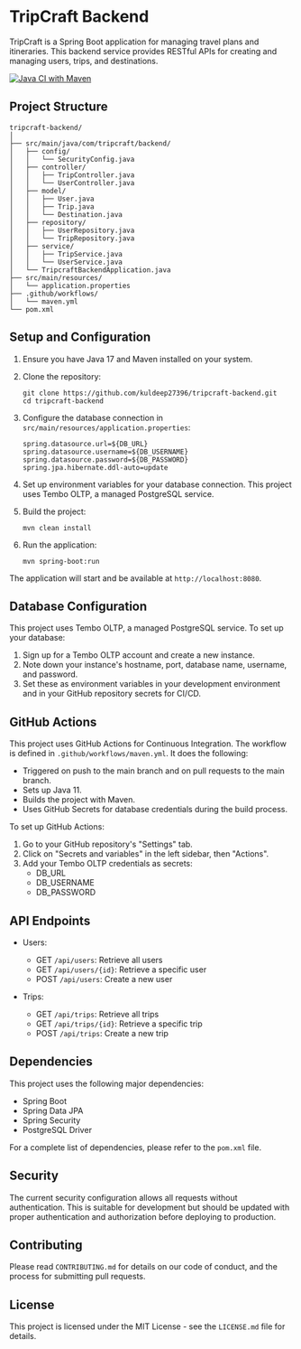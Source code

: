 # TripCraft Backend

TripCraft is a Spring Boot application for managing travel plans and itineraries. This backend service provides RESTful APIs for creating and managing users, trips, and destinations.

[![Java CI with Maven](https://github.com/kuldeep27396/tripcraft-backend/actions/workflows/maven.yml/badge.svg)](https://github.com/kuldeep27396/tripcraft-backend/actions/workflows/maven.yml)

## Project Structure

```
tripcraft-backend/
│
├── src/main/java/com/tripcraft/backend/
│   ├── config/
│   │   └── SecurityConfig.java
│   ├── controller/
│   │   ├── TripController.java
│   │   └── UserController.java
│   ├── model/
│   │   ├── User.java
│   │   ├── Trip.java
│   │   └── Destination.java
│   ├── repository/
│   │   ├── UserRepository.java
│   │   └── TripRepository.java
│   ├── service/
│   │   ├── TripService.java
│   │   └── UserService.java
│   └── TripcraftBackendApplication.java
├── src/main/resources/
│   └── application.properties
├── .github/workflows/
│   └── maven.yml
└── pom.xml
```

## Setup and Configuration

1. Ensure you have Java 17 and Maven installed on your system.

2. Clone the repository:
   ```
   git clone https://github.com/kuldeep27396/tripcraft-backend.git
   cd tripcraft-backend
   ```

3. Configure the database connection in `src/main/resources/application.properties`:
   ```
   spring.datasource.url=${DB_URL}
   spring.datasource.username=${DB_USERNAME}
   spring.datasource.password=${DB_PASSWORD}
   spring.jpa.hibernate.ddl-auto=update
   ```

4. Set up environment variables for your database connection. This project uses Tembo OLTP, a managed PostgreSQL service.

5. Build the project:
   ```
   mvn clean install
   ```

6. Run the application:
   ```
   mvn spring-boot:run
   ```

The application will start and be available at `http://localhost:8080`.

## Database Configuration

This project uses Tembo OLTP, a managed PostgreSQL service. To set up your database:

1. Sign up for a Tembo OLTP account and create a new instance.
2. Note down your instance's hostname, port, database name, username, and password.
3. Set these as environment variables in your development environment and in your GitHub repository secrets for CI/CD.

## GitHub Actions

This project uses GitHub Actions for Continuous Integration. The workflow is defined in `.github/workflows/maven.yml`. It does the following:

- Triggered on push to the main branch and on pull requests to the main branch.
- Sets up Java 11.
- Builds the project with Maven.
- Uses GitHub Secrets for database credentials during the build process.

To set up GitHub Actions:

1. Go to your GitHub repository's "Settings" tab.
2. Click on "Secrets and variables" in the left sidebar, then "Actions".
3. Add your Tembo OLTP credentials as secrets:
   - DB_URL
   - DB_USERNAME
   - DB_PASSWORD

## API Endpoints

- Users:
  - GET `/api/users`: Retrieve all users
  - GET `/api/users/{id}`: Retrieve a specific user
  - POST `/api/users`: Create a new user

- Trips:
  - GET `/api/trips`: Retrieve all trips
  - GET `/api/trips/{id}`: Retrieve a specific trip
  - POST `/api/trips`: Create a new trip

## Dependencies

This project uses the following major dependencies:

- Spring Boot
- Spring Data JPA
- Spring Security
- PostgreSQL Driver

For a complete list of dependencies, please refer to the `pom.xml` file.

## Security

The current security configuration allows all requests without authentication. This is suitable for development but should be updated with proper authentication and authorization before deploying to production.

## Contributing

Please read `CONTRIBUTING.md` for details on our code of conduct, and the process for submitting pull requests.

## License

This project is licensed under the MIT License - see the `LICENSE.md` file for details.
